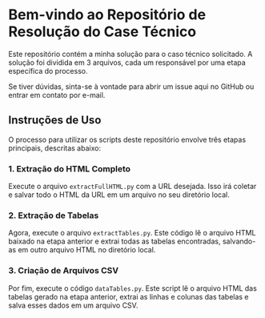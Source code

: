 # Bem-vindo ao Repositório de Resolução do Case Técnico

Este repositório contém a minha solução para o caso técnico solicitado. A solução foi dividida em 3 arquivos, cada um responsável por uma etapa específica do processo.

Se tiver dúvidas, sinta-se à vontade para abrir um issue aqui no GitHub ou entrar em contato por e-mail.

## Instruções de Uso

O processo para utilizar os scripts deste repositório envolve três etapas principais, descritas abaixo:

### 1. Extração do HTML Completo

Execute o arquivo `extractFullHTML.py` com a URL desejada. Isso irá coletar e salvar todo o HTML da URL em um arquivo no seu diretório local.


<python extractFullHTML.py>

 
### 2. Extração de Tabelas

Agora, execute o arquivo `extractTables.py`. Este código lê o arquivo HTML baixado na etapa anterior e extrai todas as tabelas encontradas, salvando-as em outro arquivo HTML no diretório local.


<python extractTables.py>


### 3. Criação de Arquivos CSV

Por fim, execute o código `dataTables.py`. Este script lê o arquivo HTML das tabelas gerado na etapa anterior, extrai as linhas e colunas das tabelas e salva esses dados em um arquivo CSV.

<python dataTables.py>




